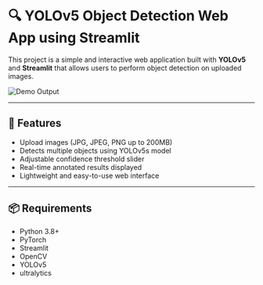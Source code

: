 # 🔍 YOLOv5 Object Detection Web App using Streamlit

This project is a simple and interactive web application built with **YOLOv5** and **Streamlit** that allows users to perform object detection on uploaded images.

![Demo Output](output/5.png)

---

## 🚀 Features

- Upload images (JPG, JPEG, PNG up to 200MB)
- Detects multiple objects using YOLOv5s model
- Adjustable confidence threshold slider
- Real-time annotated results displayed
- Lightweight and easy-to-use web interface

---

## 📦 Requirements

- Python 3.8+
- PyTorch
- Streamlit
- OpenCV
- YOLOv5
- ultralytics
